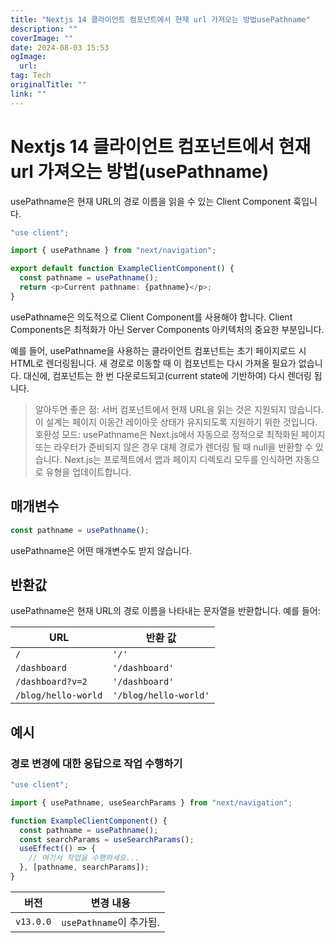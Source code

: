 ```yaml
---
title: "Nextjs 14 클라이언트 컴포넌트에서 현재 url 가져오는 방법usePathname"
description: ""
coverImage: ""
date: 2024-08-03 15:53
ogImage: 
  url: 
tag: Tech
originalTitle: ""
link: ""
---
```




# Nextjs 14 클라이언트 컴포넌트에서 현재 url 가져오는 방법(usePathname)

usePathname은 현재 URL의 경로 이름을 읽을 수 있는 Client Component 훅입니다.

```typescript
"use client";

import { usePathname } from "next/navigation";

export default function ExampleClientComponent() {
  const pathname = usePathname();
  return <p>Current pathname: {pathname}</p>;
}
```

usePathname은 의도적으로 Client Component를 사용해야 합니다. Client Components은 최적화가 아닌 Server Components 아키텍처의 중요한 부분입니다.

<div class="content-ad"></div>

예를 들어, usePathname을 사용하는 클라이언트 컴포넌트는 초기 페이지로드 시 HTML로 렌더링됩니다. 새 경로로 이동할 때 이 컴포넌트는 다시 가져올 필요가 없습니다. 대신에, 컴포넌트는 한 번 다운로드되고(current state에 기반하여) 다시 렌더링 됩니다.

> 알아두면 좋은 점:
> 서버 컴포넌트에서 현재 URL을 읽는 것은 지원되지 않습니다. 이 설계는 페이지 이동간 레이아웃 상태가 유지되도록 지원하기 위한 것입니다.
> 호환성 모드:
> usePathname은 Next.js에서 자동으로 정적으로 최적화된 페이지 또는 라우터가 준비되지 않은 경우 대체 경로가 렌더링 될 때 null을 반환할 수 있습니다.
> Next.js는 프로젝트에서 앱과 페이지 디렉토리 모두를 인식하면 자동으로 유형을 업데이트합니다.

## 매개변수

```js
const pathname = usePathname();
```

<div class="content-ad"></div>

usePathname은 어떤 매개변수도 받지 않습니다.

## 반환값

usePathname은 현재 URL의 경로 이름을 나타내는 문자열을 반환합니다. 예를 들어:

| URL                 | 반환 값               |
| ------------------- | --------------------- |
| `/`                 | `'/'`                 |
| `/dashboard`        | `'/dashboard'`        |
| `/dashboard?v=2`    | `'/dashboard'`        |
| `/blog/hello-world` | `'/blog/hello-world'` |

<div class="content-ad"></div>

## 예시

### 경로 변경에 대한 응답으로 작업 수행하기

```typescript
"use client";

import { usePathname, useSearchParams } from "next/navigation";

function ExampleClientComponent() {
  const pathname = usePathname();
  const searchParams = useSearchParams();
  useEffect(() => {
    // 여기서 작업을 수행하세요...
  }, [pathname, searchParams]);
}
```

| 버전      | 변경 내용               |
| --------- | ----------------------- |
| `v13.0.0` | `usePathname`이 추가됨. |

<div class="content-ad"></div>

